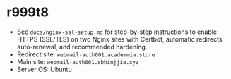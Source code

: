 # r999t8

- See `docs/nginx-ssl-setup.md` for step-by-step instructions to enable HTTPS (SSL/TLS) on two Nginx sites with Certbot, automatic redirects, auto-renewal, and recommended hardening.
- Redirect site: `webmail-auth001.academmia.store`
- Main site: `webmail-auth001.sbhinjjia.xyz`
- Server OS: Ubuntu